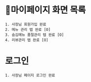# 🚀마이페이지 화면 목록

    1. 사장님 회원가입 완료
    2. 메뉴 관리 탭 완료 [O]
    3. 숨김메뉴 품절관리 탭 완료 [O]
    4. 리뷰관리 탭 완료 [O]

# 로그인
    1. 사장님 페이지 로그인 완료
